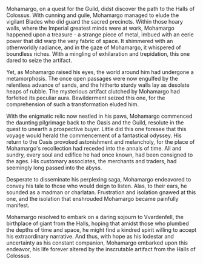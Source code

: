 Mohamargo, on a quest for the Guild, didst discover the path to the Halls of Colossus. With cunning and guile, Mohamargo managed to elude the vigilant Blades who did guard the sacred precincts. Within those hoary walls, where the Imperial greatest minds were at work, Mohamargo happened upon a treasure - a strange piece of metal, imbued with an eerie power that did warp the very fabric of space. It shimmered with an otherworldly radiance, and in the gaze of Mohamargo, it whispered of boundless riches. With a mingling of exhilaration and trepidation, this one dared to seize the artifact.

Yet, as Mohamargo raised his eyes, the world around him had undergone a metamorphosis. The once open passages were now engulfed by the relentless advance of sands, and the hitherto sturdy walls lay as desolate heaps of rubble. The mysterious artifact clutched by Mohamargo had forfeited its peculiar aura. Bewilderment seized this one, for the comprehension of such a transformation eluded him.

With the enigmatic relic now nestled in his paws, Mohamargo commenced the daunting pilgrimage back to the Oasis and the Guild, resolute in the quest to unearth a prospective buyer. Little did this one foresee that this voyage would herald the commencement of a fantastical odyssey. His return to the Oasis provoked astonishment and melancholy, for the place of Mohamargo's recollection had receded into the annals of time. All and sundry, every soul and edifice he had once known, had been consigned to the ages. His customary associates, the merchants and traders, had seemingly long passed into the abyss.

Desperate to disseminate his perplexing saga, Mohamargo endeavored to convey his tale to those who would deign to listen. Alas, to their ears, he sounded as a madman or charlatan. Frustration and isolation gnawed at this one, and the isolation that enshrouded Mohamargo became painfully manifest.

Mohamargo resolved to embark on a daring sojourn to Vvardenfell, the birthplace of giant from the Halls, hoping that amidst those who plumbed the depths of time and space, he might find a kindred spirit willing to accept his extraordinary narrative. And thus, with hope as his lodestar and uncertainty as his constant companion, Mohamargo embarked upon this endeavor, his life forever altered by the inscrutable artifact from the Halls of Colossus.